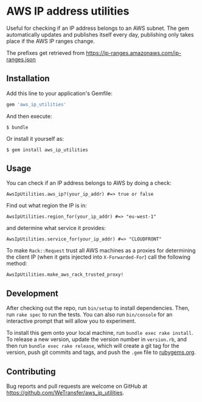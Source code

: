 # AWS IP address utilities

Useful for checking if an IP address belongs to an AWS subnet. The gem automatically updates and publishes itself every day, publishing only takes place
if the AWS IP ranges change.

The prefixes get retrieved from https://ip-ranges.amazonaws.com/ip-ranges.json


## Installation

Add this line to your application's Gemfile:

```ruby
gem 'aws_ip_utilities'
```

And then execute:

    $ bundle

Or install it yourself as:

    $ gem install aws_ip_utilities

## Usage

You can check if an IP address belongs to AWS by doing a check:

```
AwsIpUtilities.aws_ip?(your_ip_addr) #=> true or false
```

Find out what region the IP is in:

```
AwsIpUtilities.region_for(your_ip_addr) #=> "eu-west-1"
```

and determine what service it provides:

```
AwsIpUtilities.service_for(your_ip_addr) #=> "CLOUDFRONT"
```

To make `Rack::Request` trust all AWS machines as a proxies for determining the client IP (when it gets injected into `X-Forwarded-For`) call the following method:

```
AwsIpUtilities.make_aws_rack_trusted_proxy!
```


## Development

After checking out the repo, run `bin/setup` to install dependencies. Then, run `rake spec` to run the tests. You can also run `bin/console` for an interactive prompt that will allow you to experiment.

To install this gem onto your local machine, run `bundle exec rake install`. To release a new version, update the version number in `version.rb`, and then run `bundle exec rake release`, which will create a git tag for the version, push git commits and tags, and push the `.gem` file to [rubygems.org](https://rubygems.org).

## Contributing

Bug reports and pull requests are welcome on GitHub at https://github.com/WeTransfer/aws_ip_utilities.

